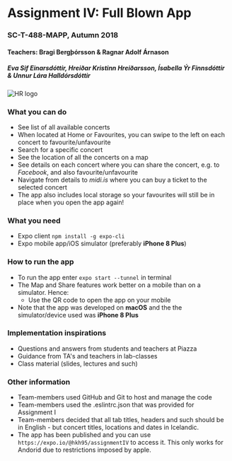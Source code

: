 # Assignment IV: Full Blown App

### SC-T-488-MAPP, Autumn 2018

#### Teachers: Bragi Bergþórsson & Ragnar Adolf Árnason

##### Eva Sif Einarsdóttir, Hreiðar Kristinn Hreiðarsson, Ísabella Ýr Finnsdóttir & Unnur Lára Halldórsdóttir

![HR logo](http://www.ru.is/media/HR_logo_vinstri_transparent.png)

### What you can do

- See list of all available concerts
- When located at Home or Favourites, you can swipe to the left on each concert to favourite/unfavourite
- Search for a specific concert
- See the location of all the concerts on a map
- See details on each concert where you can share the concert, e.g. to _Facebook_, and also favourite/unfavourite
- Navigate from details to _midi.is_ where you can buy a ticket to the selected concert
- The app also includes local storage so your favourites will still be in place when you open the app again!

### What you need

- Expo client `npm install -g expo-cli`
- Expo mobile app/iOS simulator (preferably **iPhone 8 Plus**)

### How to run the app

- To run the app enter `expo start --tunnel` in terminal
- The Map and Share features work better on a mobile than on a simulator. Hence:
  - Use the QR code to open the app on your mobile
- Note that the app was developed on **macOS** and the the simulator/device used was **iPhone 8 Plus**

### Implementation inspirations

- Questions and answers from students and teachers at Piazza
- Guidance from TA's and teachers in lab-classes
- Class material (slides, lectures and such)

### Other information

- Team-members used GitHub and Git to host and manage the code
- Team-members used the .eslintrc.json that was provided for Assignment I
- Team-members decided that all tab titles, headers and such should be in English - but concert titles, locations and dates in Icelandic.
- The app has been published and you can use `https://expo.io/@hkh95/assignmentIV` to access it. This only works for Andorid due to restrictions imposed by apple.
